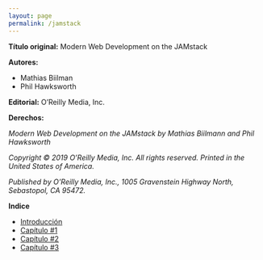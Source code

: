 ```yaml
---
layout: page
permalink: /jamstack
---
```


**Título original:** Modern Web Development on the JAMstack

**Autores:**

  - Mathias Biilman
  - Phil Hawksworth

**Editorial:** O’Reilly Media, Inc.

**Derechos:**

*Modern Web Development on the JAMstack by Mathias Biilmann and Phil Hawksworth*

*Copyright © 2019 O’Reilly Media, Inc. All rights reserved. Printed in the United States of America.*

*Published by O’Reilly Media, Inc., 1005 Gravenstein Highway North, Sebastopol, CA 95472.*

**Indice**

- [Introducción](/jamstack/introduction)
- [Capítulo #1](/jamstack/chapter-01)
- [Capítulo #2](/jamstack/chapter-02)
- [Capítulo #3](/jamstack/chapter-03)